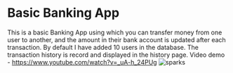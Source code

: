 # Basic Banking App
This is a basic Banking App using which you can transfer money from one user to another, and the amount in their bank account is updated after each transaction. By default I have added 10 users in the database. The transaction history is record and displayed in the history page.
Video demo - https://www.youtube.com/watch?v=_uA-h_24PUg
![sparks](https://user-images.githubusercontent.com/57084282/125896126-16aa0651-c5fd-452a-9bd9-6a405b2f8cea.PNG)
